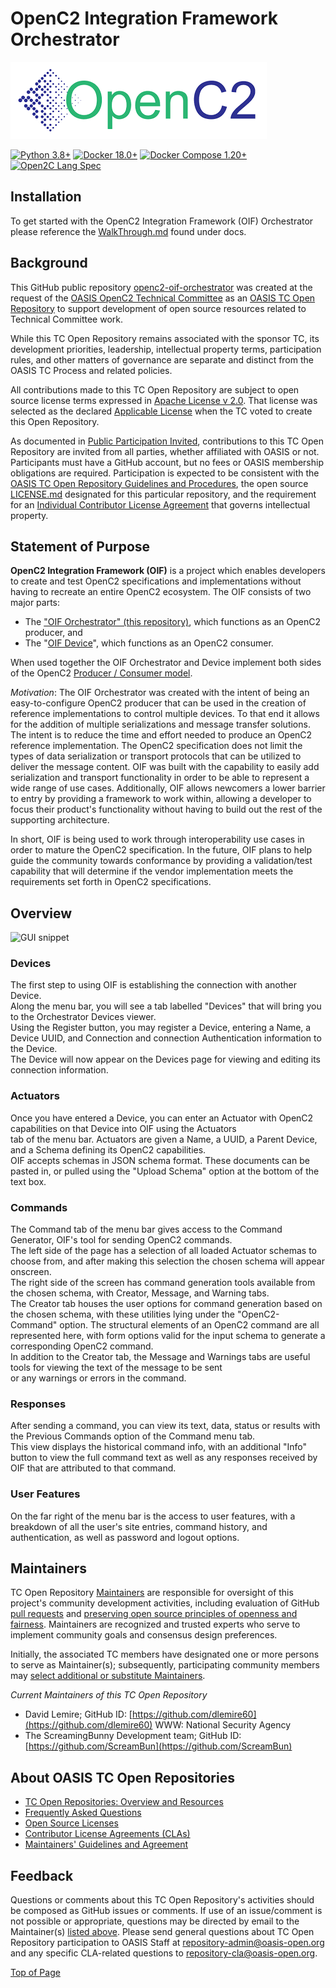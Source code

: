# <a name="openC2-integration-framework-orchestrator"></a> OpenC2 Integration Framework Orchestrator

<a href="https://openc2.org/" target="_blank">![OpenC2](https://github.com/ScreamBun/SB_Utils/blob/master/assets/images/openc2.png?raw=true)</a>

[![Python 3.8+](https://img.shields.io/badge/Python-3.8%2B-yellow)](https://www.python.org/downloads/release/python-3100/)
[![Docker 18.0+](https://img.shields.io/badge/Docker-18.0%2B-blue)](https://docs.docker.com/get-docker/)
[![Docker Compose 1.20+](https://img.shields.io/badge/Docker%20Compose-1.20%2B-blue)](https://docs.docker.com/compose/install/)
[![Open2C Lang Spec](https://img.shields.io/badge/Open2C%20Lang%20Spec-1.0-brightgreen)](https://github.com/dlemire60/openc2-oc2ls/releases/tag/v1.0-cs01)

## <a name="installation"></a> Installation

To get started with the OpenC2 Integration Framework (OIF) Orchestrator please reference the [WalkThrough.md](docs/WalkThrough.md) found under docs.

## <a name="background"></a> Background

This GitHub public repository [openc2-oif-orchestrator](https://github.com/oasis-open/openc2-oif-orchestrator) was created at the request of the [OASIS OpenC2 Technical Committee](https://www.oasis-open.org/committees/openc2/) as an [OASIS TC Open Repository](https://www.oasis-open.org/resources/open-repositories/) to support development of open source resources related to Technical Committee work.

While this TC Open Repository remains associated with the sponsor TC, its development priorities, leadership, intellectual property terms, participation rules, and other matters of governance are separate and distinct from the OASIS TC Process and related policies.

All contributions made to this TC Open Repository are subject to open source license terms expressed in [Apache License v 2.0](https://www.oasis-open.org/sites/www.oasis-open.org/files/Apache-LICENSE-2.0.txt). That license was selected as the declared [Applicable License](https://www.oasis-open.org/resources/open-repositories/licenses) when the TC voted to create this Open Repository.

As documented in [Public Participation Invited](https://github.com/oasis-open/openc2-oif-orchestrator/blob/master/CONTRIBUTING.md#public-participation-invited), contributions to this TC Open Repository are invited from all parties, whether affiliated with OASIS or not. Participants must have a GitHub account, but no fees or OASIS membership obligations are required.  Participation is expected to be consistent with the [OASIS TC Open Repository Guidelines and Procedures](https://www.oasis-open.org/policies-guidelines/open-repositories), the open source [LICENSE.md](LICENSE.md) designated for this particular repository, and the requirement for an [Individual Contributor License Agreement](href="https://www.oasis-open.org/resources/open-repositories/cla/individual-cla) that governs intellectual property.

## <a name="statement-of-purpose"></a> Statement of Purpose

**OpenC2 Integration Framework (OIF)** is a project which enables
developers to create and test OpenC2 specifications and
implementations without having to recreate an entire OpenC2
ecosystem.  The OIF consists of two major parts:
* The ["OIF Orchestrator" (this repository)](https://github.com/oasis-open/openc2-oif-orchestrator),
which functions as an OpenC2 producer, and 
* The "[OIF Device](https://github.com/oasis-open/openc2-oif-device)", which functions as an OpenC2 consumer. 

When used together the OIF Orchestrator and Device implement
both sides of the OpenC2 [Producer / Consumer model](https://docs.oasis-open.org/openc2/oc2ls/v1.0/cs02/oc2ls-v1.0-cs02.html#16-overview).


_Motivation_:  The OIF Orchestrator was created with the intent of being an
easy-to-configure OpenC2 producer that can be used in the
creation of reference implementations to control multiple
devices. To that end it allows for the addition of multiple
serializations and message transfer solutions. The intent is
to reduce the time and effort needed to produce an OpenC2
reference implementation. The OpenC2 specification does not
limit the types of data serialization or transport protocols
that can be utilized to deliver the message content. OIF was
built with the capability to easily add serialization and
transport functionality in order to be able to represent a
wide range of use cases. Additionally, OIF allows newcomers
a lower barrier to entry by providing a framework to work
within, allowing a developer to focus their product's
functionality without having to build out the rest of the
supporting architecture.

In short, OIF is being used to work through
interoperability use cases in order to mature the OpenC2
specification. In the future, OIF plans to help guide the
community towards conformance by providing a validation/test
capability that will determine if the vendor implementation
meets the requirements set forth in OpenC2 specifications.

## <a name="overview"></a> Overview
![GUI snippet](docs/images/overview.png)

### <a name="devices"></a> Devices

The first step to using OIF is establishing the connection with another Device.  
Along the menu bar, you will see a tab labelled "Devices" that will bring you to the Orchestrator Devices viewer.  
Using the Register button, you may register a Device, entering a Name, a Device UUID, and Connection and 
connection Authentication information to the Device.  
The Device will now appear on the Devices page for viewing and editing its connection information.  

### <a name="actuators"></a> Actuators

Once you have entered a Device, you can enter an Actuator with OpenC2 capabilities on that Device into OIF using the Actuators  
tab of the menu bar. Actuators are given a Name, a UUID, a Parent Device, and a Schema defining its OpenC2 capabilities.   
OIF accepts schemas in JSON schema format. These documents can be pasted in, or pulled using the "Upload Schema" option at the bottom of the text box.

### <a name="commands"></a> Commands

The Command tab of the menu bar gives access to the Command Generator, OIF's tool for sending OpenC2 commands.  
The left side of the page has a selection of all loaded Actuator schemas to choose from, and after making this selection the chosen schema will appear onscreen.  
The right side of the screen has command generation tools available from the chosen schema, with Creator, Message, and Warning tabs.  
The Creator tab houses the user options for command generation based on the chosen schema, with these utilities lying under the "OpenC2-Command" option.
The structural elements of an OpenC2 command are all represented here, with form options valid for the input schema to generate a corresponding OpenC2 command.  
In addition to the Creator tab, the Message and Warnings tabs are useful tools for viewing the text of the message to be sent  
or any warnings or errors in the command.  

### <a name="responses"></a> Responses

After sending a command, you can view its text, data, status or results with the Previous Commands option of the Command menu tab.  
This view displays the historical command info, with an additional "Info" button to view the full command text as well as any responses received by OIF that are attributed to that command. 

### <a name="user-features"></a> User Features
  
On the far right of the menu bar is the access to user features, with a breakdown of all the user's site entries, command history, and authentication, as well as password and logout options.

## <a name="maintainers"></a> Maintainers

TC Open Repository [Maintainers](https://www.oasis-open.org/resources/open-repositories/maintainers-guide) are responsible for oversight of this project's community development activities, including evaluation of GitHub [pull requests](https://github.com/oasis-open/openc2-oif-orchestrator/blob/master/CONTRIBUTING.md#fork-and-pull-collaboration-model) and [preserving open source principles of openness and fairness](https://www.oasis-open.org/policies-guidelines/open-repositories#repositoryManagement). Maintainers are recognized and trusted experts who serve to implement community goals and consensus design preferences.

Initially, the associated TC members have designated one or more persons to serve as Maintainer(s); subsequently, participating community members may [select additional or substitute Maintainers](https://www.oasis-open.org/resources/open-repositories/maintainers-guide#additionalMaintainers).

*Current Maintainers of this TC Open Repository*

- David Lemire; GitHub ID: [https://github.com/dlemire60](https://github.com/dlemire60) WWW: National Security Agency
- The ScreamingBunny Development team; GitHub ID: [https://github.com/ScreamBun](https://github.com/ScreamBun)

## <a name="about-oasis-tc-open-repositories"></a> About OASIS TC Open Repositories

- [TC Open Repositories: Overview and Resources](https://www.oasis-open.org/resources/open-repositories)
- [Frequently Asked Questions](https://www.oasis-open.org/resources/open-repositories/faq)
- [Open Source Licenses](https://www.oasis-open.org/resources/open-repositories/licenses)
- [Contributor License Agreements (CLAs)](https://www.oasis-open.org/resources/open-repositories/cla)
- [Maintainers' Guidelines and Agreement](https://www.oasis-open.org/resources/open-repositories/maintainers-guide)

## <a name="feedback"></a> Feedback

Questions or comments about this TC Open Repository's activities should be composed as GitHub issues or comments. If use of an issue/comment is not possible or appropriate, questions may be directed by email to the Maintainer(s) <a href="#currentMaintainers">listed above</a>. Please send general questions about TC Open Repository participation to OASIS Staff at repository-admin@oasis-open.org and any specific CLA-related questions to repository-cla@oasis-open.org.

[Top of Page](#openC2-integration-framework-orchestrator)

